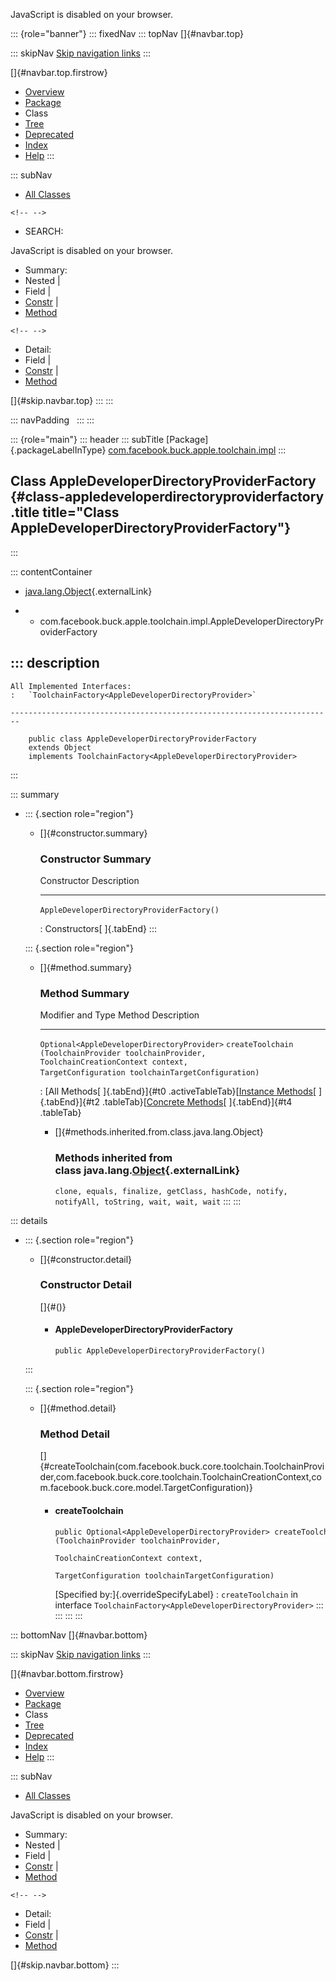 <div>

JavaScript is disabled on your browser.

</div>

::: {role="banner"}
::: fixedNav
::: topNav
[]{#navbar.top}

::: skipNav
[Skip navigation links](#skip.navbar.top "Skip navigation links")
:::

[]{#navbar.top.firstrow}

-   [Overview](../../../../../../index.html)
-   [Package](package-summary.html)
-   Class
-   [Tree](package-tree.html)
-   [Deprecated](../../../../../../deprecated-list.html)
-   [Index](../../../../../../index-all.html)
-   [Help](../../../../../../help-doc.html)
:::

::: subNav
-   [All Classes](../../../../../../allclasses.html)

```{=html}
<!-- -->
```
-   SEARCH:

<div>

<div>

JavaScript is disabled on your browser.

</div>

</div>

<div>

-   Summary: 
-   Nested \| 
-   Field \| 
-   [Constr](#constructor.summary) \| 
-   [Method](#method.summary)

```{=html}
<!-- -->
```
-   Detail: 
-   Field \| 
-   [Constr](#constructor.detail) \| 
-   [Method](#method.detail)

</div>

[]{#skip.navbar.top}
:::
:::

::: navPadding
 
:::
:::

::: {role="main"}
::: header
::: subTitle
[Package]{.packageLabelInType} [com.facebook.buck.apple.toolchain.impl](package-summary.html)
:::

## Class AppleDeveloperDirectoryProviderFactory {#class-appledeveloperdirectoryproviderfactory .title title="Class AppleDeveloperDirectoryProviderFactory"}
:::

::: contentContainer
-   [java.lang.Object](http://docs.oracle.com/javase/7/docs/api/java/lang/Object.html?is-external=true "class or interface in java.lang"){.externalLink}

-   -   com.facebook.buck.apple.toolchain.impl.AppleDeveloperDirectoryProviderFactory

::: description
-   

    All Implemented Interfaces:
    :   `ToolchainFactory<AppleDeveloperDirectoryProvider>`

    ------------------------------------------------------------------------

        public class AppleDeveloperDirectoryProviderFactory
        extends Object
        implements ToolchainFactory<AppleDeveloperDirectoryProvider>
:::

::: summary
-   ::: {.section role="region"}
    -   []{#constructor.summary}

        ### Constructor Summary

          Constructor                                  Description
          -------------------------------------------- -------------
          `AppleDeveloperDirectoryProviderFactory()`    

          : Constructors[ ]{.tabEnd}
    :::

    ::: {.section role="region"}
    -   []{#method.summary}

        ### Method Summary

          Modifier and Type                             Method                                                                                                                                                                     Description
          --------------------------------------------- -------------------------------------------------------------------------------------------------------------------------------------------------------------------------- -------------
          `Optional<AppleDeveloperDirectoryProvider>`   `createToolchain​(ToolchainProvider toolchainProvider,                ToolchainCreationContext context,                TargetConfiguration toolchainTargetConfiguration)`    

          : [All Methods[ ]{.tabEnd}]{#t0 .activeTableTab}[[Instance
          Methods](javascript:show(2);)[ ]{.tabEnd}]{#t2
          .tableTab}[[Concrete
          Methods](javascript:show(8);)[ ]{.tabEnd}]{#t4 .tableTab}

        -   []{#methods.inherited.from.class.java.lang.Object}

            ### Methods inherited from class java.lang.[Object](http://docs.oracle.com/javase/7/docs/api/java/lang/Object.html?is-external=true "class or interface in java.lang"){.externalLink}

            `clone, equals, finalize, getClass, hashCode, notify, notifyAll, toString, wait, wait, wait`
    :::
:::

::: details
-   ::: {.section role="region"}
    -   []{#constructor.detail}

        ### Constructor Detail

        []{#<init>()}

        -   #### AppleDeveloperDirectoryProviderFactory

                public AppleDeveloperDirectoryProviderFactory()
    :::

    ::: {.section role="region"}
    -   []{#method.detail}

        ### Method Detail

        []{#createToolchain(com.facebook.buck.core.toolchain.ToolchainProvider,com.facebook.buck.core.toolchain.ToolchainCreationContext,com.facebook.buck.core.model.TargetConfiguration)}

        -   #### createToolchain

            ``` methodSignature
            public Optional<AppleDeveloperDirectoryProvider> createToolchain​(ToolchainProvider toolchainProvider,
                                                                             ToolchainCreationContext context,
                                                                             TargetConfiguration toolchainTargetConfiguration)
            ```

            [Specified by:]{.overrideSpecifyLabel}
            :   `createToolchain` in
                interface `ToolchainFactory<AppleDeveloperDirectoryProvider>`
    :::
:::
:::
:::

::: bottomNav
[]{#navbar.bottom}

::: skipNav
[Skip navigation links](#skip.navbar.bottom "Skip navigation links")
:::

[]{#navbar.bottom.firstrow}

-   [Overview](../../../../../../index.html)
-   [Package](package-summary.html)
-   Class
-   [Tree](package-tree.html)
-   [Deprecated](../../../../../../deprecated-list.html)
-   [Index](../../../../../../index-all.html)
-   [Help](../../../../../../help-doc.html)
:::

::: subNav
-   [All Classes](../../../../../../allclasses.html)

<div>

<div>

JavaScript is disabled on your browser.

</div>

</div>

<div>

-   Summary: 
-   Nested \| 
-   Field \| 
-   [Constr](#constructor.summary) \| 
-   [Method](#method.summary)

```{=html}
<!-- -->
```
-   Detail: 
-   Field \| 
-   [Constr](#constructor.detail) \| 
-   [Method](#method.detail)

</div>

[]{#skip.navbar.bottom}
:::
